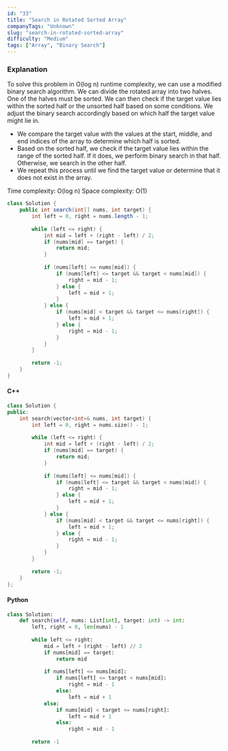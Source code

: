 ```yaml
---
id: "33"
title: "Search in Rotated Sorted Array"
companyTags: "Unknown"
slug: "search-in-rotated-sorted-array"
difficulty: "Medium"
tags: ["Array", "Binary Search"]
---
```


### Explanation
To solve this problem in O(log n) runtime complexity, we can use a modified binary search algorithm. We can divide the rotated array into two halves. One of the halves must be sorted. We can then check if the target value lies within the sorted half or the unsorted half based on some conditions. We adjust the binary search accordingly based on which half the target value might lie in.

- We compare the target value with the values at the start, middle, and end indices of the array to determine which half is sorted.
- Based on the sorted half, we check if the target value lies within the range of the sorted half. If it does, we perform binary search in that half. Otherwise, we search in the other half.
- We repeat this process until we find the target value or determine that it does not exist in the array.

Time complexity: O(log n)
Space complexity: O(1)

```java
class Solution {
    public int search(int[] nums, int target) {
        int left = 0, right = nums.length - 1;
        
        while (left <= right) {
            int mid = left + (right - left) / 2;
            if (nums[mid] == target) {
                return mid;
            }
            
            if (nums[left] <= nums[mid]) {
                if (nums[left] <= target && target < nums[mid]) {
                    right = mid - 1;
                } else {
                    left = mid + 1;
                }
            } else {
                if (nums[mid] < target && target <= nums[right]) {
                    left = mid + 1;
                } else {
                    right = mid - 1;
                }
            }
        }
        
        return -1;
    }
}
```

#### C++
```cpp
class Solution {
public:
    int search(vector<int>& nums, int target) {
        int left = 0, right = nums.size() - 1;
        
        while (left <= right) {
            int mid = left + (right - left) / 2;
            if (nums[mid] == target) {
                return mid;
            }
            
            if (nums[left] <= nums[mid]) {
                if (nums[left] <= target && target < nums[mid]) {
                    right = mid - 1;
                } else {
                    left = mid + 1;
                }
            } else {
                if (nums[mid] < target && target <= nums[right]) {
                    left = mid + 1;
                } else {
                    right = mid - 1;
                }
            }
        }
        
        return -1;
    }
};
```

#### Python
```python
class Solution:
    def search(self, nums: List[int], target: int) -> int:
        left, right = 0, len(nums) - 1
        
        while left <= right:
            mid = left + (right - left) // 2
            if nums[mid] == target:
                return mid
            
            if nums[left] <= nums[mid]:
                if nums[left] <= target < nums[mid]:
                    right = mid - 1
                else:
                    left = mid + 1
            else:
                if nums[mid] < target <= nums[right]:
                    left = mid + 1
                else:
                    right = mid - 1
        
        return -1
```